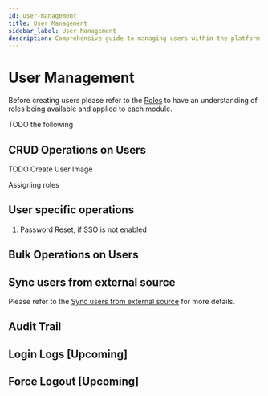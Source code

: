 ```yaml
---
id: user-management
title: User Management
sidebar_label: User Management
description: Comprehensive guide to managing users within the platform
---
```


# User Management

Before creating users please refer to the [Roles](../rbac/roles) to have an understanding of roles being available and applied to each module.


TODO the following

## CRUD Operations on Users

TODO Create User Image

Assigning roles 

## User specific operations

1. Password Reset, if SSO is not enabled


## Bulk Operations on Users



##  Sync users from external source
Please refer to the [Sync users from external source](./external-sync) for more details.

## Audit Trail


## Login Logs [Upcoming]


## Force Logout [Upcoming]